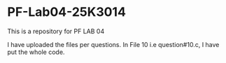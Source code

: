 # PF-Lab04-25K3014
This is a repository for PF LAB 04

I have uploaded the files per questions.
In File 10 i.e question#10.c, I have put the whole code.
